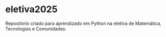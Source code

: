 # eletiva2025
Repositório criado para aprendizado em Python na eletiva de Matemática, Tecnologias e Comunidades.
